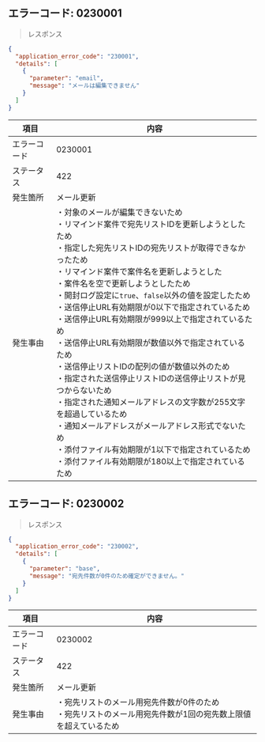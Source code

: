 ## エラーコード: 0230001

> レスポンス

```json
{
  "application_error_code": "230001",
  "details": [
    {
      "parameter": "email",
      "message": "メールは編集できません"
    }
  ]
}
```

| 項目|内容|
--- | ---
エラーコード|0230001
ステータス|422
発生箇所|メール更新
発生事由|・対象のメールが編集できないため<br />・リマインド案件で宛先リストIDを更新しようとしたため<br />・指定した宛先リストIDの宛先リストが取得できなかったため<br />・リマインド案件で案件名を更新しようとした<br />・案件名を空で更新しようとしたため<br />・開封ログ設定に`true`、`false`以外の値を設定したため<br />・送信停止URL有効期限が0以下で指定されているため<br />・送信停止URL有効期限が999以上で指定されているため<br />・送信停止URL有効期限が数値以外で指定されているため<br />・送信停止リストIDの配列の値が数値以外のため<br />・指定された送信停止リストIDの送信停止リストが見つからないため<br />・指定された通知メールアドレスの文字数が255文字を超過しているため<br />・通知メールアドレスがメールアドレス形式でないため<br />・添付ファイル有効期限が1以下で指定されているため<br />・添付ファイル有効期限が180以上で指定されているため

## エラーコード: 0230002

> レスポンス

```json
{
  "application_error_code": "230002",
  "details": [
    {
      "parameter": "base",
      "message": "宛先件数が0件のため確定ができません。"
    }
  ]
}
```

| 項目|内容|
--- | ---
エラーコード|0230002
ステータス|422
発生箇所|メール更新
発生事由|・宛先リストのメール用宛先件数が0件のため<br>・宛先リストのメール用宛先件数が1回の宛先数上限値を超えているため

